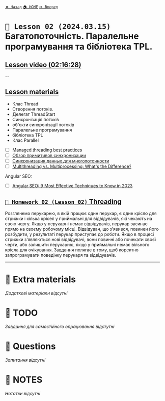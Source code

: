 ﻿[`⏪ Назад`](../01/README.md)  [`🏠 HOME`](../../README.md)  [`⏩ Вперед`](../03/README.md)

# `📗 Lesson 02 (2024.03.15)` Багатопоточність. Паралельне програмування та бібліотека TPL. 

## [Lesson video (02:16:28)](https://youtu.be/gY9XkSwHhOA)

--

## [Lesson materials](https://lms.ithillel.ua/groups/65a65fe34c3a2d3372eef8ea/lessons/65a65fe44c3a2d3372eef96c)

- Клас Thread  
- Створення потоків.  
- Делегат ThreadStart  
- Синхронізація потоків    
- об'єкти синхронізації потоків  
- Паралельне програмування  
- бібліотека TPL  
- Клас Parallel  

- [ ] [Managed threading best practices](https://learn.microsoft.com/en-us/dotnet/standard/threading/managed-threading-best-practices)
- [ ] [Обзор примитивов синхронизации](https://learn.microsoft.com/ru-ru/dotnet/standard/threading/overview-of-synchronization-primitives)
- [ ] [Синхронизация данных для многопоточности](https://learn.microsoft.com/ru-ru/dotnet/standard/threading/synchronizing-data-for-multithreading)
- [ ] [Multithreading vs. Multiprocessing: What's the Difference?](https://www.indeed.com/career-advice/career-development/multithreading-vs-multiprocessing)

Angular SEO:
- [ ] [Angular SEO: 9 Most Effective Techniques to Know in 2023](https://windzoon.com/blog/best-angular-seo-practices/#possibility-to-do-seo-in-angular)

## [`📕 Homework 02 (Lesson 02)` Threading ](https://lms.ithillel.ua/groups/65a65fe34c3a2d3372eef8ea/homeworks/65f0caee5ee6551a61930ae1)

Розглянемо перукарню, в якій працює один перукар, є одне крісло для стрижки і кілька крісел у приймальні для відвідувачів, які чекають на свою чергу. Якщо у перукарні немає відвідувачів, перукар засинає прямо на своєму робочому місці. Відвідувач, що з'явився, повинен його розбудити, у результаті перукар приступає до роботи. Якщо в процесі стрижки з'являються нові відвідувачі, вони повинні або почекати своєї черги, або залишити перукарню, якщо у приймальні немає вільного крісла для очікування.
Завдання полягає в тому, щоб коректно запрограмувати поведінку перукаря та відвідувачів.

---

# 📘 Extra materials

*Додаткові матеріали відсутні*

# 📘 TODO
*Завдання для самостійного опрацювання відстутні*

# 📘 Questions
*Запитання відсутні*

# 📘 NOTES
*Нотатки відсутні*